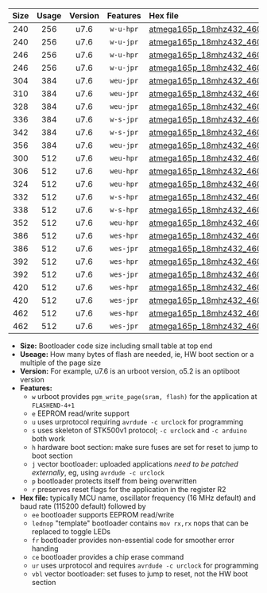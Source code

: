 |Size|Usage|Version|Features|Hex file|
|:-:|:-:|:-:|:-:|:--|
|240|256|u7.6|`w-u-hpr`|[atmega165p_18mhz432_460800bps_ur.hex](https://raw.githubusercontent.com/stefanrueger/urboot/main//atmega165p_18mhz432_460800bps_ur.hex)|
|240|256|u7.6|`w-u-jpr`|[atmega165p_18mhz432_460800bps_ur_vbl.hex](https://raw.githubusercontent.com/stefanrueger/urboot/main//atmega165p_18mhz432_460800bps_ur_vbl.hex)|
|246|256|u7.6|`w-u-hpr`|[atmega165p_18mhz432_460800bps_lednop_ur.hex](https://raw.githubusercontent.com/stefanrueger/urboot/main//atmega165p_18mhz432_460800bps_lednop_ur.hex)|
|246|256|u7.6|`w-u-jpr`|[atmega165p_18mhz432_460800bps_lednop_ur_vbl.hex](https://raw.githubusercontent.com/stefanrueger/urboot/main//atmega165p_18mhz432_460800bps_lednop_ur_vbl.hex)|
|304|384|u7.6|`weu-jpr`|[atmega165p_18mhz432_460800bps_ee_ur_vbl.hex](https://raw.githubusercontent.com/stefanrueger/urboot/main//atmega165p_18mhz432_460800bps_ee_ur_vbl.hex)|
|310|384|u7.6|`weu-jpr`|[atmega165p_18mhz432_460800bps_ee_lednop_ur_vbl.hex](https://raw.githubusercontent.com/stefanrueger/urboot/main//atmega165p_18mhz432_460800bps_ee_lednop_ur_vbl.hex)|
|328|384|u7.6|`weu-jpr`|[atmega165p_18mhz432_460800bps_ee_lednop_fr_ur_vbl.hex](https://raw.githubusercontent.com/stefanrueger/urboot/main//atmega165p_18mhz432_460800bps_ee_lednop_fr_ur_vbl.hex)|
|336|384|u7.6|`w-s-jpr`|[atmega165p_18mhz432_460800bps_vbl.hex](https://raw.githubusercontent.com/stefanrueger/urboot/main//atmega165p_18mhz432_460800bps_vbl.hex)|
|342|384|u7.6|`w-s-jpr`|[atmega165p_18mhz432_460800bps_lednop_vbl.hex](https://raw.githubusercontent.com/stefanrueger/urboot/main//atmega165p_18mhz432_460800bps_lednop_vbl.hex)|
|356|384|u7.6|`weu-jpr`|[atmega165p_18mhz432_460800bps_ee_lednop_fr_ce_ur_vbl.hex](https://raw.githubusercontent.com/stefanrueger/urboot/main//atmega165p_18mhz432_460800bps_ee_lednop_fr_ce_ur_vbl.hex)|
|300|512|u7.6|`weu-hpr`|[atmega165p_18mhz432_460800bps_ee_ur.hex](https://raw.githubusercontent.com/stefanrueger/urboot/main//atmega165p_18mhz432_460800bps_ee_ur.hex)|
|306|512|u7.6|`weu-hpr`|[atmega165p_18mhz432_460800bps_ee_lednop_ur.hex](https://raw.githubusercontent.com/stefanrueger/urboot/main//atmega165p_18mhz432_460800bps_ee_lednop_ur.hex)|
|324|512|u7.6|`weu-hpr`|[atmega165p_18mhz432_460800bps_ee_lednop_fr_ur.hex](https://raw.githubusercontent.com/stefanrueger/urboot/main//atmega165p_18mhz432_460800bps_ee_lednop_fr_ur.hex)|
|332|512|u7.6|`w-s-hpr`|[atmega165p_18mhz432_460800bps.hex](https://raw.githubusercontent.com/stefanrueger/urboot/main//atmega165p_18mhz432_460800bps.hex)|
|338|512|u7.6|`w-s-hpr`|[atmega165p_18mhz432_460800bps_lednop.hex](https://raw.githubusercontent.com/stefanrueger/urboot/main//atmega165p_18mhz432_460800bps_lednop.hex)|
|352|512|u7.6|`weu-hpr`|[atmega165p_18mhz432_460800bps_ee_lednop_fr_ce_ur.hex](https://raw.githubusercontent.com/stefanrueger/urboot/main//atmega165p_18mhz432_460800bps_ee_lednop_fr_ce_ur.hex)|
|386|512|u7.6|`wes-hpr`|[atmega165p_18mhz432_460800bps_ee.hex](https://raw.githubusercontent.com/stefanrueger/urboot/main//atmega165p_18mhz432_460800bps_ee.hex)|
|386|512|u7.6|`wes-jpr`|[atmega165p_18mhz432_460800bps_ee_vbl.hex](https://raw.githubusercontent.com/stefanrueger/urboot/main//atmega165p_18mhz432_460800bps_ee_vbl.hex)|
|392|512|u7.6|`wes-hpr`|[atmega165p_18mhz432_460800bps_ee_lednop.hex](https://raw.githubusercontent.com/stefanrueger/urboot/main//atmega165p_18mhz432_460800bps_ee_lednop.hex)|
|392|512|u7.6|`wes-jpr`|[atmega165p_18mhz432_460800bps_ee_lednop_vbl.hex](https://raw.githubusercontent.com/stefanrueger/urboot/main//atmega165p_18mhz432_460800bps_ee_lednop_vbl.hex)|
|420|512|u7.6|`wes-hpr`|[atmega165p_18mhz432_460800bps_ee_lednop_fr.hex](https://raw.githubusercontent.com/stefanrueger/urboot/main//atmega165p_18mhz432_460800bps_ee_lednop_fr.hex)|
|420|512|u7.6|`wes-jpr`|[atmega165p_18mhz432_460800bps_ee_lednop_fr_vbl.hex](https://raw.githubusercontent.com/stefanrueger/urboot/main//atmega165p_18mhz432_460800bps_ee_lednop_fr_vbl.hex)|
|462|512|u7.6|`wes-hpr`|[atmega165p_18mhz432_460800bps_ee_lednop_fr_ce.hex](https://raw.githubusercontent.com/stefanrueger/urboot/main//atmega165p_18mhz432_460800bps_ee_lednop_fr_ce.hex)|
|462|512|u7.6|`wes-jpr`|[atmega165p_18mhz432_460800bps_ee_lednop_fr_ce_vbl.hex](https://raw.githubusercontent.com/stefanrueger/urboot/main//atmega165p_18mhz432_460800bps_ee_lednop_fr_ce_vbl.hex)|

- **Size:** Bootloader code size including small table at top end
- **Useage:** How many bytes of flash are needed, ie, HW boot section or a multiple of the page size
- **Version:** For example, u7.6 is an urboot version, o5.2 is an optiboot version
- **Features:**
  + `w` urboot provides `pgm_write_page(sram, flash)` for the application at `FLASHEND-4+1`
  + `e` EEPROM read/write support
  + `u` uses urprotocol requiring `avrdude -c urclock` for programming
  + `s` uses skeleton of STK500v1 protocol; `-c urclock` and `-c arduino` both work
  + `h` hardware boot section: make sure fuses are set for reset to jump to boot section
  + `j` vector bootloader: uploaded applications *need to be patched externally*, eg, using `avrdude -c urclock`
  + `p` bootloader protects itself from being overwritten
  + `r` preserves reset flags for the application in the register R2
- **Hex file:** typically MCU name, oscillator frequency (16 MHz default) and baud rate (115200 default) followed by
  + `ee` bootloader supports EEPROM read/write
  + `lednop` "template" bootloader contains `mov rx,rx` nops that can be replaced to toggle LEDs
  + `fr` bootloader provides non-essential code for smoother error handing
  + `ce` bootloader provides a chip erase command
  + `ur` uses urprotocol and requires `avrdude -c urclock` for programming
  + `vbl` vector bootloader: set fuses to jump to reset, not the HW boot section
